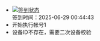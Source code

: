 - [![签到状态](https://github.com/li5bo5/Cloud189-Actions/actions/workflows/main.yml/badge.svg?branch=main)](https://github.com/li5bo5/Cloud189-Actions/actions/workflows/main.yml) <br> 签到时间：2025-06-29 00:44:43
- 开始执行帐号1
- 设备ID不存在，需要二次设备校验
